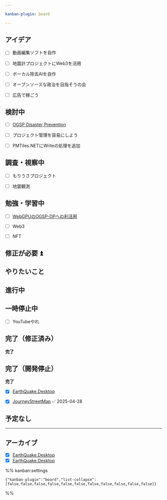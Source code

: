 ```yaml
---

kanban-plugin: board

---
```


## アイデア

- [ ] 動画編集ソフトを自作
- [ ] 地震計プロジェクトにWeb3を活用
- [ ] ボーカル除去AIを自作
- [ ] オープンソースな政治を目指そうの会
- [ ] 広告で稼ごう


## 検討中

- [ ] [OGSP Disaster Prevention](../okayugroup/OGSP/GUI/disaster-prevention/OGSP%20Disaster%20Prevention.md)
- [ ] プロジェクト管理を容易にしよう
- [ ] PMTiles.NETにWriteの処理を追加


## 調査・視察中

- [ ] もりうさプロジェクト
- [ ] 地震観測


## 勉強・学習中

- [ ] [WebGPUのOGSP-DPへの利活用](../okayugroup/OGSP/GUI/WebGPUのOGSP-DPへの利活用.md)
- [ ] Web3
- [ ] NFT


## 修正が必要 ⏫



## やりたいこと



## 進行中



## 一時停止中

- [ ] YouTubeやれ


## 完了（修正済み）

**完了**


## 完了（開発停止）

**完了**
- [x] [EarthQuake.Desktop](../okayugroup/OGSP/GUI/EarthQuake/_index.md)
- [x] [JourneyStreetMap](../develop/JourneyStreetMap/JourneyStreetMap.md) ✅ 2025-04-28


## 予定なし



***

## アーカイブ

- [x] [EarthQuake.Desktop](../okayugroup/OGSP/GUI/EarthQuake/_index.md)
- [x] [EarthQuake.Desktop](../okayugroup/OGSP/GUI/EarthQuake/_index.md)

%% kanban:settings
```
{"kanban-plugin":"board","list-collapse":[false,false,false,false,false,false,false,false,false,false,false]}
```
%%